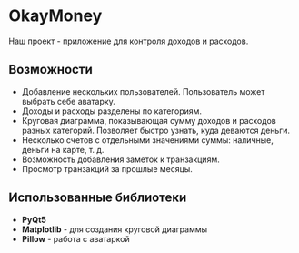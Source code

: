 # OkayMoney

Наш проект - приложение для контроля доходов и расходов.  

## Возможности
- Добавление нескольких пользователей. Пользователь может выбрать себе аватарку.
- Доходы и расходы разделены по категориям.
- Круговая диаграмма, показывающая сумму доходов и расходов разных категорий. Позволяет быстро узнать, куда деваются деньги.
- Несколько счетов с отдельными значениями суммы: наличные, деньги на карте, т. д.
- Возможность добавления заметок к транзакциям.
- Просмотр транзакций за прошлые месяцы.

## Использованные библиотеки
- **PyQt5**
- **Matplotlib** - для создания круговой диаграммы
- **Pillow** - работа с аватаркой
